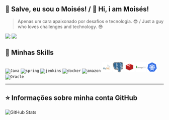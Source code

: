 ## 🤙 Salve, eu sou o <strong>Moisés!</strong> / 🤙 Hi, i am <strong>Moisés!</strong>

> Apenas um cara apaixonado por desafios e tecnologia. 😎 / Just a guy who loves challenges and technology. 😎

<div> 
  <a href = "mailto:moisesvidal09@gmail.com"><img src="https://img.shields.io/badge/-Gmail-%23333?style=for-the-badge&logo=gmail&logoColor=white" target="_blank"></a>
  <a href="https://www.linkedin.com/in/mois%C3%A9s-de-brito-e-silva-vidal-25404a173/" target="_blank"><img src="https://img.shields.io/badge/-LinkedIn-%230077B5?style=for-the-badge&logo=linkedin&logoColor=white" target="_blank"></a> 
</div>

## 🚀 Minhas Skills

<code><img height="32" src="https://cdn.jsdelivr.net/gh/devicons/devicon/icons/java/java-original-wordmark.svg" alt="Java"/></code>
<code><img height="32" src="https://cdn.jsdelivr.net/gh/devicons/devicon/icons/spring/spring-original-wordmark.svg" alt="spring"/></code>
<code><img height="32" src="https://cdn.jsdelivr.net/gh/devicons/devicon/icons/jenkins/jenkins-original.svg" alt="jenkins"/></code>
<code><img height="32" src="https://cdn.jsdelivr.net/gh/devicons/devicon/icons/docker/docker-original-wordmark.svg" alt="docker"/></code>
<code><img height="32" src="https://cdn.jsdelivr.net/gh/devicons/devicon/icons/amazonwebservices/amazonwebservices-original-wordmark.svg" alt="amazon"/></code>
<code><img height="32" src="https://raw.githubusercontent.com/github/explore/80688e429a7d4ef2fca1e82350fe8e3517d3494d/topics/mysql/mysql.png" alt="MySQL"/></code>
<code><img height="32" src="https://raw.githubusercontent.com/github/explore/80688e429a7d4ef2fca1e82350fe8e3517d3494d/topics/postgresql/postgresql.png" alt="PostegreSQL"/></code>
<code><img height="32" src="https://raw.githubusercontent.com/github/explore/80688e429a7d4ef2fca1e82350fe8e3517d3494d/topics/redis/redis.png" alt="Redis"/></code>
<code><img height="32" src="https://raw.githubusercontent.com/github/explore/80688e429a7d4ef2fca1e82350fe8e3517d3494d/topics/mongodb/mongodb.png" alt="Mongo"/></code>
<code><img height="32" src="https://raw.githubusercontent.com/github/explore/80688e429a7d4ef2fca1e82350fe8e3517d3494d/topics/kubernetes/kubernetes.png" alt="K8S"/></code>
<code><img height="32" src="https://cdn.jsdelivr.net/gh/devicons/devicon/icons/oracle/oracle-original.svg" alt="Oracle"/></code>

---

## ⭐ Informações sobre minha conta GitHub
![GitHub Stats](https://github-readme-stats.vercel.app/api?username=moisesvidal09&show_icons=true)
